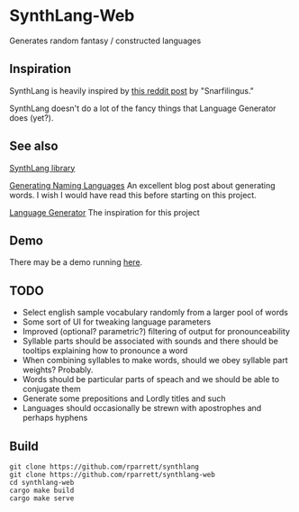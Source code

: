 # SynthLang-Web

Generates random fantasy / constructed languages

## Inspiration

SynthLang is heavily inspired by [this reddit post](https://www.reddit.com/r/proceduralgeneration/comments/49x6ry/procedural_language_generator/) by "Snarfilingus."

SynthLang doesn't do a lot of the fancy things that Language Generator does (yet?).

## See also

[SynthLang library](https://github.com/rparrett/synthlang)


[Generating Naming Languages](http://mewo2.com/notes/naming-language/)
An excellent blog post about generating words. I wish I would have read this before starting on this project.

[Language Generator](http://lang-gen.appspot.com/)
The inspiration for this project

## Demo

There may be a demo running [here](https://synthlang.robparrett.com).

## TODO

- Select english sample vocabulary randomly from a larger pool of words
- Some sort of UI for tweaking language parameters
- Improved (optional? parametric?) filtering of output for pronounceability
- Syllable parts should be associated with sounds and there should be tooltips explaining how to pronounce a word
- When combining syllables to make words, should we obey syllable part weights? Probably.
- Words should be particular parts of speach and we should be able to conjugate them
- Generate some prepositions and Lordly titles and such
- Languages should occasionally be strewn with apostrophes and perhaps hyphens

## Build

```
git clone https://github.com/rparrett/synthlang
git clone https://github.com/rparrett/synthlang-web
cd synthlang-web
cargo make build
cargo make serve
```
